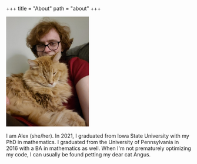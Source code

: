 +++
title = "About"
path = "about"
+++

<img height = "300px" src="/menu_icon/self.jpg" />

I am Alex (she/her). In 2021, I graduated from Iowa State University with my PhD in mathematics. I graduated from the University of Pennsylvania in 2016 with a BA in mathematics as well. When I'm not prematurely optimizing my code, I can usually be found petting my dear cat Angus.
